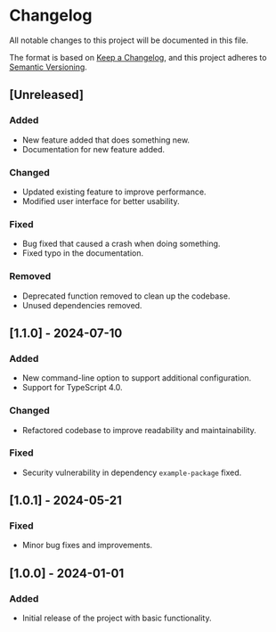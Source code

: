# Changelog

All notable changes to this project will be documented in this file.

The format is based on [Keep a Changelog](https://keepachangelog.com/en/1.0.0/),
and this project adheres to [Semantic Versioning](https://semver.org/spec/v2.0.0.html).

## [Unreleased]

### Added
- New feature added that does something new.
- Documentation for new feature added.

### Changed
- Updated existing feature to improve performance.
- Modified user interface for better usability.

### Fixed
- Bug fixed that caused a crash when doing something.
- Fixed typo in the documentation.

### Removed
- Deprecated function removed to clean up the codebase.
- Unused dependencies removed.

## [1.1.0] - 2024-07-10

### Added
- New command-line option to support additional configuration.
- Support for TypeScript 4.0.

### Changed
- Refactored codebase to improve readability and maintainability.

### Fixed
- Security vulnerability in dependency `example-package` fixed.

## [1.0.1] - 2024-05-21

### Fixed
- Minor bug fixes and improvements.

## [1.0.0] - 2024-01-01

### Added
- Initial release of the project with basic functionality.
